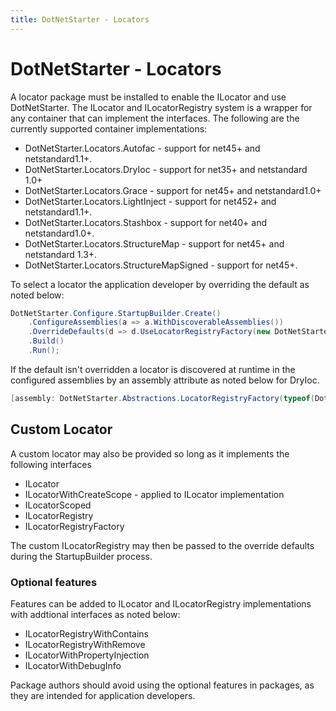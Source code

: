 ```yaml
---
title: DotNetStarter - Locators
---
```

# DotNetStarter - Locators

A locator package must be installed to enable the ILocator and use DotNetStarter. The ILocator and ILocatorRegistry system is a wrapper for any container that can implement the interfaces.
The following are the currently supported container implementations:

* DotNetStarter.Locators.Autofac - support for net45+ and netstandard1.1+.
* DotNetStarter.Locators.DryIoc - support for net35+ and netstandard 1.0+
* DotNetStarter.Locators.Grace - support for net45+ and netstandard1.0+
* DotNetStarter.Locators.LightInject - support for net452+ and netstandard1.1+.
* DotNetStarter.Locators.Stashbox - support for net40+ and netstandard1.0+.
* DotNetStarter.Locators.StructureMap - support for net45+ and netstandard 1.3+.
* DotNetStarter.Locators.StructureMapSigned - support for net45+.

To select a locator the application developer by overriding the default as noted below:

```cs
DotNetStarter.Configure.StartupBuilder.Create()
    .ConfigureAssemblies(a => a.WithDiscoverableAssemblies())
    .OverrideDefaults(d => d.UseLocatorRegistryFactory(new DotNetStarter.Locators.DryIocLocatorFactory())) //uses DryIoc
    .Build()
    .Run();
```
If the default isn't overridden a locator is discovered at runtime in the configured assemblies by an assembly attribute as noted below for DryIoc.
```cs
[assembly: DotNetStarter.Abstractions.LocatorRegistryFactory(typeof(DotNetStarter.DryIocLocatorFactory))]
```

## Custom Locator
A custom locator may also be provided so long as it implements the following interfaces
* ILocator
* ILocatorWithCreateScope - applied to ILocator implementation
* ILocatorScoped
* ILocatorRegistry
* ILocatorRegistryFactory

The custom ILocatorRegistry may then be passed to the override defaults during the StartupBuilder process.

### Optional features
Features can be added to ILocator and ILocatorRegistry implementations with addtional interfaces as noted below:

* ILocatorRegistryWithContains
* ILocatorRegistryWithRemove
* ILocatorWithPropertyInjection
* ILocatorWithDebugInfo

Package authors should avoid using the optional features in packages, as they are intended for application developers.